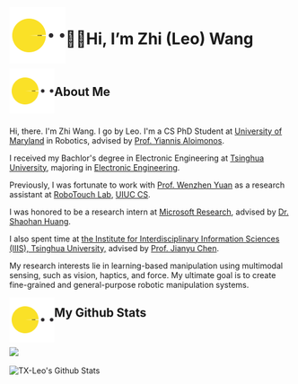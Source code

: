 <img align='left' src="https://raw.githubusercontent.com/Aniket965/Aniket965/master/pacman.svg" width="100">

# 👋🏻Hi, I’m Zhi (Leo) Wang
<br>

<img align='left' src="https://raw.githubusercontent.com/Aniket965/Aniket965/master/pacman.svg" width="80">

## About Me
<br>

Hi, there. I'm Zhi Wang. I go by Leo. I'm a CS PhD Student at [University of Maryland](https://www.tsinghua.edu.cn/en/) in Robotics, advised by [Prof. Yiannis Aloimonos](https://robotics.umd.edu/clark/faculty/350/Yiannis-Aloimonos).

I received my Bachlor's degree in Electronic Engineering at <a href="https://www.tsinghua.edu.cn/en/">Tsinghua University</a>, majoring in <a href="https://www.ee.tsinghua.edu.cn/en/">Electronic Engineering</a>.

Previously, I was fortunate to work with <a href="https://siebelschool.illinois.edu/about/people/faculty/yuanwz">Prof. Wenzhen Yuan</a> as a research assistant at <a href="https://robotouchlab.com/"> RoboTouch Lab</a>, <a href="https://cs.illinois.edu/">UIUC CS</a>.

I was honored to be a research intern at <a href="https://www.microsoft.com/en-us/research/lab/microsoft-research-asia/"> Microsoft Research</a>, advised by <a href="https://www.microsoft.com/en-us/research/people/shaohanh/">Dr. Shaohan Huang</a>.

I also spent time at [the Institute for Interdisciplinary Information Sciences (IIIS), Tsinghua University,](https://iiis.tsinghua.edu.cn/en/) advised by [Prof. Jianyu Chen](https://people.iiis.tsinghua.edu.cn/~jychen/).

My research interests lie in learning-based manipulation using multimodal sensing, such as vision, haptics, and force. My ultimate goal is to create fine-grained and general-purpose robotic manipulation systems.

<img align='left' src="https://raw.githubusercontent.com/Aniket965/Aniket965/master/pacman.svg" width="80">

## My Github Stats
<br> 
<p align="left"> <img src="https://komarev.com/ghpvc/?username=TX-Leo"/> </p>

![TX-Leo's Github Stats](https://github-readme-stats.vercel.app/api/?username=TX-Leo&show_icons=true&title_color=fff&icon_color=79ff97&text_color=9f9f9f&bg_color=151515)

